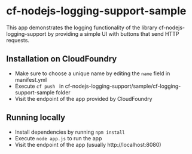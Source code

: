 # cf-nodejs-logging-support-sample
This app demonstrates the logging functionality of the library cf-nodejs-logging-support by providing a simple UI with buttons that send HTTP requests. 

## Installation on CloudFoundry
 * Make sure to choose a unique name by editing the ```name``` field in manifest.yml
 * Execute  ```cf push ``` in cf-nodejs-logging-support/sample/cf-logging-support-sample folder
 * Visit the endpoint of the app provided by CloudFoundry

## Running locally
 * Install dependencies by running ```npm install``` 
 * Execute ```node app.js``` to run the app
 * Visit the endpoint of the app (usually http://localhost:8080)